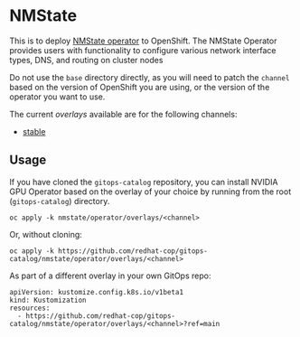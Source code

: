 # NMState

This is to deploy [NMState operator](https://docs.openshift.com/container-platform/4.9/networking/k8s_nmstate/k8s-nmstate-about-the-k8s-nmstate-operator.html) to OpenShift. The NMState Operator provides users with functionality to configure various network interface types, DNS, and routing on cluster nodes

Do not use the `base` directory directly, as you will need to patch the `channel` based on the version of OpenShift you are using, or the version of the operator you want to use.

The current *overlays* available are for the following channels:

* [stable](operator/overlays/stable)

## Usage

If you have cloned the `gitops-catalog` repository, you can install NVIDIA GPU Operator based on the overlay of your choice by running from the root (`gitops-catalog`) directory.

```
oc apply -k nmstate/operator/overlays/<channel>
```

Or, without cloning:

```
oc apply -k https://github.com/redhat-cop/gitops-catalog/nmstate/operator/overlays/<channel>
```

As part of a different overlay in your own GitOps repo:

```
apiVersion: kustomize.config.k8s.io/v1beta1
kind: Kustomization
resources:
  - https://github.com/redhat-cop/gitops-catalog/nmstate/operator/overlays/<channel>?ref=main
```

